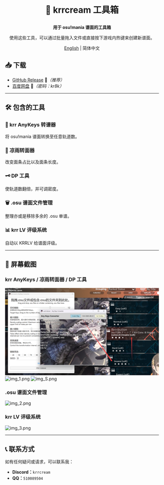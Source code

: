 <h1><p align="center">
🎵 krrcream 工具箱
</p></h1>

<b><p align="center">
用于 osu!mania 谱面的工具箱
</p></b>

<p align="center">
使用这些工具，可以通过批量拖入文件或直接按下游戏内热键来创建新谱面。
</p>

<p align="center">
<a href="./README.md">English</a> | 简体中文
</p>

## 📥 下载

- [GitHub Release](https://github.com/krrcream/krrcream-Toolkit/releases) 🚀<i>（推荐）</i>
- [百度网盘](https://pan.baidu.com/s/1VBhS-RCG402KkjoX9obQNw?from=init&pwd=kr8k) 🔗<i>（密码：kr8k）</i>

---

## 🛠️ 包含的工具

### 🎵 krr AnyKeys 转谱器
将 osu!mania 谱面转换至任意轨道数。

### 📝 凉雨转面器
改变面条占比以及面条长度。

### 🗝 DP 工具
使轨道数翻倍，并可调密度。

### 🗑️ .osu 谱面文件管理
整理亦或是移除多余的 .osu 单谱。

### 📊 krr LV 评级系统
自动以 KRRLV 给谱面评级。

---

## 📸 屏幕截图

### krr AnyKeys / 凉雨转面器 / DP 工具
![img_LI.png](img/LI.png)
![img_1.png](img/1.png)
![img_S.png](img/S.png)

### .osu 谱面文件管理
![img_2.png](img/I2.png)

### krr LV 评级系统
![img_3.png](img/I3.png)

---

## 📞 联系方式
如有任何疑问或请求，可以联系我：
- **Discord：**`krrcream`
- **QQ：**`510089504`
